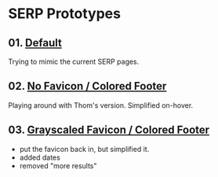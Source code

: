 # SERP Prototypes

## 01. [Default](01-default/)
Trying to mimic the current SERP pages.

## 02. [No Favicon / Colored Footer](02-no_favicon-color_footer/)
Playing around with Thom's version. Simplified on-hover.

## 03. [Grayscaled Favicon / Colored Footer](03-favicon-color_footer/)

- put the favicon back in, but simplified it. 
- added dates
- removed "more results"